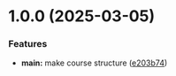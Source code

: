 # 1.0.0 (2025-03-05)


### Features

* **main:** make course structure ([e203b74](https://github.com/ekaterina-kainova/os-intro/commit/e203b74b5802a848a3296f9e842ac03c16197e7d))



